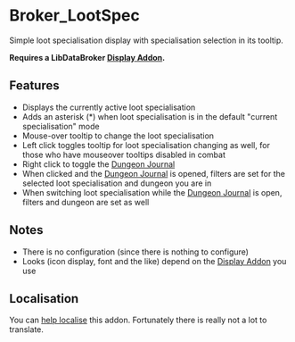 Broker\_LootSpec
================

Simple loot specialisation display with specialisation selection in its
tooltip.

**Requires a LibDataBroker [Display Addon][].**

Features
--------

- Displays the currently active loot specialisation
- Adds an asterisk (\*) when loot specialisation is in the default
  "current specialisation" mode
- Mouse-over tooltip to change the loot specialisation
- Left click toggles tooltip for loot specialisation changing as well,
  for those who have mouseover tooltips disabled in combat
- Right click to toggle the [Dungeon Journal][]
- When clicked and the [Dungeon Journal][] is opened, filters are set
  for the selected loot specialisation and dungeon you are in
- When switching loot specialisation while the [Dungeon Journal][] is
  open, filters and dungeon are set as well

Notes
-----
- There is no configuration (since there is nothing to configure)
- Looks (icon display, font and the like) depend on the
  [Display Addon][] you use

Localisation
------------

You can [help localise][] this addon. Fortunately there is really not a
lot to translate.

[help localise]: http://www.wowace.com/addons/broker_lootspec/localization/
[Display Addon]: https://github.com/tekkub/libdatabroker-1-1/wiki/addons-using-ldb
[Dungeon Journal]: http://www.wowpedia.org/Dungeon_Journal
